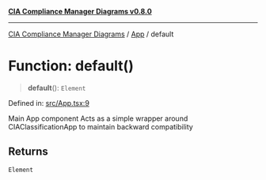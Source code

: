 [**CIA Compliance Manager Diagrams v0.8.0**](../../README.md)

***

[CIA Compliance Manager Diagrams](../../modules.md) / [App](../README.md) / default

# Function: default()

> **default**(): `Element`

Defined in: [src/App.tsx:9](https://github.com/Hack23/cia-compliance-manager/blob/cb6149c89796a3270553cf52dea8f2c5b402dd17/src/App.tsx#L9)

Main App component
Acts as a simple wrapper around CIAClassificationApp to maintain backward compatibility

## Returns

`Element`
